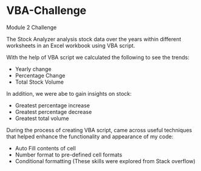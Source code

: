 # VBA-Challenge
Module 2 Challenge

The Stock Analyzer analysis stock data over the years within different worksheets in an Excel workbook using VBA script. 

With the help of VBA script we calculated the following to see the trends:
- Yearly change
- Percentage Change
- Total Stock Volume

In addition, we were abe to gain insights on stock:
- Greatest percentage increase
- Greatest percentage decrease
- Greatest total volume

During the process of creating VBA script, came across useful techniques that helped enhance the functionality and appearance of my code:
- Auto Fill contents of cell
- Number format to pre-defined cell formats
- Conditional formatting 
(These skills were explored from Stack overflow)
